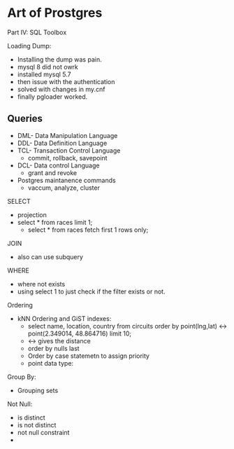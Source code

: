 # Art of Prostgres

Part IV: SQL Toolbox

Loading Dump:
- Installing the dump was pain.
- mysql 8 did not owrk
- installed mysql 5.7 
- then issue with the authentication
- solved with changes in my.cnf
- finally pgloader worked.

## Queries
- DML- Data Manipulation Language
- DDL- Data Definition Language
- TCL- Transaction Control Language
	- commit, rollback, savepoint
- DCL- Data control Language
	- grant and revoke
- Postgres maintanence commands
	- vaccum, analyze, cluster 

SELECT
- projection
- select * from races limit 1;
	- select * from races fetch first 1 rows only;

JOIN
- also can use subquery

WHERE
- where not exists
- using select 1 to just check if the filter exists or not.

Ordering
- kNN Ordering and GiST indexes:
	- select name, location, country from circuits
	order by point(lng,lat) <-> point(2.349014, 48.864716) limit 10;
	- <-> gives the distance
	- order by nulls last
	- Order by case statemetn to assign priority
	- point data type:

Group By:
- Grouping sets

Not Null:
- is distinct
- is not distinct
- not null constraint
- 
